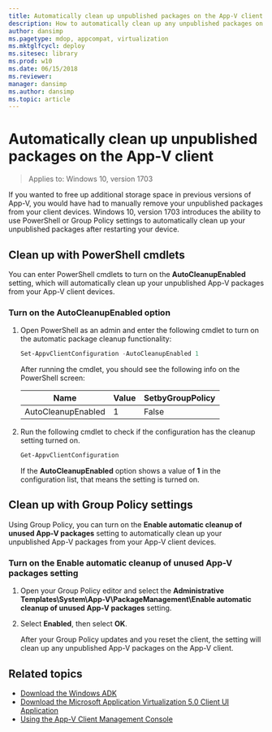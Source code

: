 ```yaml
---
title: Automatically clean up unpublished packages on the App-V client (Windows 10)
description: How to automatically clean up any unpublished packages on your App-V client devices.
author: dansimp
ms.pagetype: mdop, appcompat, virtualization
ms.mktglfcycl: deploy
ms.sitesec: library
ms.prod: w10
ms.date: 06/15/2018
ms.reviewer: 
manager: dansimp
ms.author: dansimp
ms.topic: article
---
```

# Automatically clean up unpublished packages on the App-V client

>Applies to: Windows 10, version 1703

If you wanted to free up additional storage space in previous versions of App-V, you would have had to manually remove your unpublished packages from your client devices. Windows 10, version 1703 introduces the ability to use PowerShell or Group Policy settings to automatically clean up your unpublished packages after restarting your device.

## Clean up with PowerShell cmdlets

You can enter PowerShell cmdlets to turn on the **AutoCleanupEnabled** setting, which will automatically clean up your unpublished App-V packages from your App-V client devices.

### Turn on the AutoCleanupEnabled option

1. Open PowerShell as an admin and enter the following cmdlet to turn on the automatic package cleanup functionality:

    ```PowerShell
    Set-AppvClientConfiguration -AutoCleanupEnabled 1
    ```

    After running the cmdlet, you should see the following info on the PowerShell screen:

    |Name|Value|SetbyGroupPolicy|
    |---|---|---|
    |AutoCleanupEnabled|1|False|

1. Run the following cmdlet to check if the configuration has the cleanup setting turned on.

    ```PowerShell
    Get-AppvClientConfiguration
    ```
    If the **AutoCleanupEnabled** option shows a value of **1** in the configuration list, that means the setting is turned on.

## Clean up with Group Policy settings

Using Group Policy, you can turn on the **Enable automatic cleanup of unused App-V packages** setting to automatically clean up your unpublished App-V packages from your App-V client devices.

### Turn on the Enable automatic cleanup of unused App-V packages setting

1. Open your Group Policy editor and select the **Administrative Templates\System\App-V\PackageManagement\Enable automatic cleanup of unused App-V packages** setting.

2. Select **Enabled**, then select **OK**.

    After your Group Policy updates and you reset the client, the setting will clean up any unpublished App-V packages on the App-V client.





## Related topics

- [Download the Windows ADK](https://developer.microsoft.com/windows/hardware/windows-assessment-deployment-kit)
- [Download the Microsoft Application Virtualization 5.0 Client UI Application](https://www.microsoft.com/download/details.aspx?id=41186)
- [Using the App-V Client Management Console](appv-using-the-client-management-console.md)

